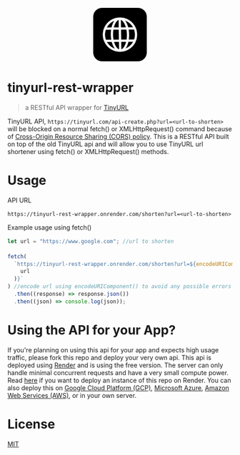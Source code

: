 <p align="center">
  <img src="static/favicon.png" width='120'>
</p>

# tinyurl-rest-wrapper

> a RESTful API wrapper for [TinyURL](https://tinyurl.com/)

TinyURL API, `https://tinyurl.com/api-create.php?url=<url-to-shorten>` will be blocked on a normal fetch() or XMLHttpRequest() command because of [Cross-Origin Resource Sharing (CORS) policy](https://developer.mozilla.org/en-US/docs/Web/HTTP/CORS). This is a RESTful API built on top of the old TinyURL api and will allow you to use TinyURL url shortener using fetch() or XMLHttpRequest() methods.

# Usage

API URL

```
https://tinyurl-rest-wrapper.onrender.com/shorten?url=<url-to-shorten>
```

Example usage using fetch()

```javascript
let url = "https://www.google.com"; //url to shorten

fetch(
  `https://tinyurl-rest-wrapper.onrender.com/shorten?url=${encodeURIComponent(
    url
  )}`
) //encode url using encodeURIComponent() to avoid any possible errors
  .then((response) => response.json())
  .then((json) => console.log(json));
```

# Using the API for your App?

If you're planning on using this api for your app and expects high usage traffic, please fork this repo and deploy your very own api. This api is deployed using [Render](https://render.com/) and is using the free version. The server can only handle minimal concurrent requests and have a very small compute power. Read [here](https://render.com/docs/deploy-flask) if you want to deploy an instance of this repo on Render. You can also deploy this on [Google Cloud Platform (GCP)](https://cloud.google.com/), [Microsoft Azure](https://azure.microsoft.com/en-us/), [Amazon Web Services (AWS)](https://aws.amazon.com/), or in your own server.

# License

[MIT](LICENSE)
